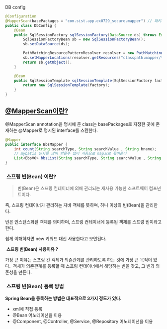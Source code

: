 ---
---

DB config

```java
@Configuration
@MapperScan(basePackages = "com.sist.app.ex0729_secure.mapper") // 패키지 경로 확인
public class DbConfig {
    @Bean
    public SqlSessionFactory sqlSessionFactory(DataSource ds) throws Exception {
        SqlSessionFactoryBean sb = new SqlSessionFactoryBean();
        sb.setDataSource(ds);

        PathMatchingResourcePatternResolver resolver = new PathMatchingResourcePatternResolver();
        sb.setMapperLocations(resolver.getResources("classpath:mapper/**/*.xml"));
        return sb.getObject();
    }

    @Bean
    public SqlSessionTemplate sqlSessionTemplate(SqlSessionFactory factory) {
        return new SqlSessionTemplate(factory);
    }
}
```

## [@MapperScan이란?](https://honinbo-world.tistory.com/91)

@MapperScan annotation을 명시해 준 class는 basePackages로 지정한 곳에 존재하는 @Mapper로 명시된 interface를 스캔한다.

```java
@Mapper
public interface BbsMapper {
    int count(String searchType, String searchValue , String bname);
    // mybatis 인자를 많이 받을수 없어 자동으로 map으로 묶어준다
    List<BbsVO> bbsList(String searchType, String searchValue , String bname, int begin, int end);
}
```

###  **스프링 빈(Bean) 이란?**

> 빈(Bean)은 스프링 컨테이너에 의해 관리되는 재사용 가능한 소프트웨어 컴포넌트이다. 

즉, 스프링 컨테이너가 관리하는 자바 객체를 뜻하며, 하나 이상의 빈(Bean)을 관리한다.

빈은 인스턴스화된 객체를 의미하며, 스프링 컨테이너에 등록된 객체를 스프링 빈이라고 한다. 

쉽게 이해하자면 new 키워드 대신 사용한다고 보면된다.

 **스프링 빈(Bean) 사용이유 ?**

가장 큰 이유는 스프링 간 객체가 의존관계를 관리하도록 하는 것에 가장 큰 목적이 있다.  객체가 의존관계를 등록할 때 스프링 컨테이너에서 해당하는 빈을 찾고, 그 빈과 의존성을 만든다.

###  **스프링 빈(Bean) 등록 방법**

**Spring Bean을 등록하는 방법은 대표적으로 3가지 정도가 있다.**

- xml에 직접 등록
- @Bean 어노테이션을 이용
- @Component, @Controller, @Service, @Repository 어노테이션을 이용